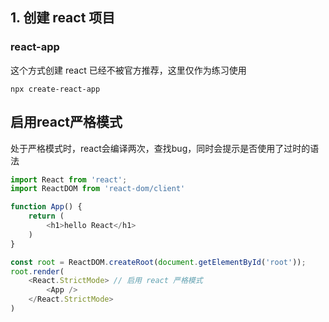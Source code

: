 ## 1. 创建 react 项目
### react-app
这个方式创建 react 已经不被官方推荐，这里仅作为练习使用
```shell
npx create-react-app
```


## 启用react严格模式
处于严格模式时，react会编译两次，查找bug，同时会提示是否使用了过时的语法
```js
import React from 'react';
import ReactDOM from 'react-dom/client'

function App() {
	return (
		<h1>hello React</h1>
	)
}

const root = ReactDOM.createRoot(document.getElementById('root'));
root.render(
	<React.StrictMode> // 启用 react 严格模式
		<App />
	</React.StrictMode>
)
```

